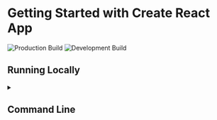 # Getting Started with Create React App

![Production Build](https://github.com/kevinthelago/artist_portfolio_ui/actions/workflows/main.yml/badge.svg)
![Development Build](https://github.com/kevinthelago/artist_portfolio_ui/actions/workflows/dev.yml/badge.svg)


## Running Locally

<details><summary><h2>Command Line</h2></summary>

```bash
npm install
npm start
```

</details>
